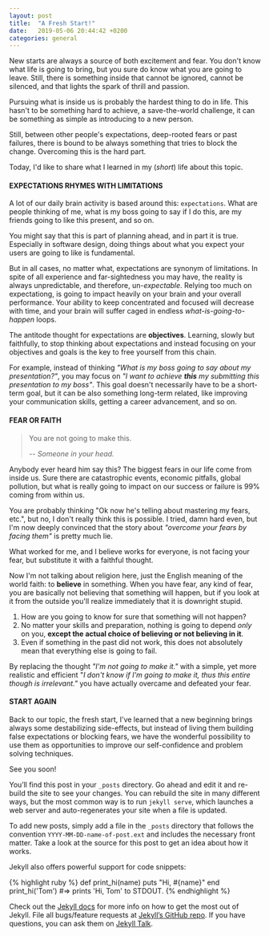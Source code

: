 ```yaml
---
layout: post
title:  "A Fresh Start!"
date:   2019-05-06 20:44:42 +0200
categories: general
---
```

New starts are always a source of both excitement and fear. You don't know what life is going to bring, but you sure do know what you are going to leave. Still, there is something inside that cannot be ignored, cannot be silenced, and that lights the spark of thrill and passion.

Pursuing what is inside us is probably the hardest thing to do in life. This hasn't to be something hard to achieve, a save-the-world challenge, it can be something as simple as introducing to a new person.

Still, between other people's expectations, deep-rooted fears or past failures, there is bound to be always something that tries to block the change. Overcoming this is the hard part.

Today, I'd like to share what I learned in my (_short_) life about this topic.

#### __EXPECTATIONS RHYMES WITH LIMITATIONS__

A lot of our daily brain activity is based around this: `expectations`. What are people thinking of me, what is my boss going to say if I do this, are my friends going to like this present, and so on.

You might say that this is part of planning ahead, and in part it is true. Especially in software design, doing things about what you expect your users are going to like is fundamental.

But in all cases, no matter what, expectations are synonym of limitations. In spite of all experience and far-sightedness you may have, the reality is always unpredictable, and therefore, un-*expectable*.
Relying too much on expectationg, is going to impact heavily on your brain and your overall performance. Your ability to keep concentrated and focused will decrease with time, and your brain will suffer caged in endless _what-is-going-to-happen_ loops.

The antitode thought for expectations are __objectives__.
Learning, slowly but faithfully, to stop thinking about expectations and instead focusing on your objectives and goals is the key to free yourself from this chain.

For example, instead of thinking _"What is my boss going to say about my presentation?"_, you may focus on _"I want to achieve __this__ my submitting this presentation to my boss"_. This goal doesn't necessarily have to be a short-term goal, but it can be also something long-term related, like improving your communication skills, getting a career advancement, and so on.

#### __FEAR OR FAITH__

> You are not going to make this.
>
> -- <cite>Someone in your head.</cite>

Anybody ever heard him say this?
The biggest fears in our life come from inside us. Sure there are catastrophic events, economic pitfalls, global pollution, but what is really going to impact on our success or failure is 99% coming from within us.

You are probably thinking "Ok now he's telling about mastering my fears, etc.", but no, I don't really think this is possible. I tried, damn hard even, but I'm now deeply convinced that the story about _"overcome your fears by facing them"_ is pretty much lie.

What worked for me, and I believe works for everyone, is not facing your fear, but substitute it with a faithful thought.

Now I'm not talking about religion here, just the English meaning of the world faith: to __believe__ in something.
When you have fear, any kind of fear, you are basically not believing that something will happen, but if you look at it from the outside you'll realize immediately that it is downright stupid.

1. How are you going to know for sure that something will not happen?
2. No matter your skills and preparation, nothing is going to depend _only_ on you, __except the actual choice of believing or not believing in it__.
3. Even if something in the past did not work, this does not absolutely mean that everything else is going to fail.

By replacing the thought _"I'm not going to make it."_ with a simple, yet more realistic and efficient "_I don't know if I'm going to make it, thus this entire though is irrelevant."_ you have actually overcame and defeated your fear.

#### __START AGAIN__

Back to our topic, the fresh start, I've learned that a new beginning brings always some destabilizing side-effects, but instead of living them building false expectations or blocking fears, we have the wonderful possibility to use them as opportunities to improve our self-confidence and problem solving techniques.

See you soon!









You’ll find this post in your `_posts` directory. Go ahead and edit it and re-build the site to see your changes. You can rebuild the site in many different ways, but the most common way is to run `jekyll serve`, which launches a web server and auto-regenerates your site when a file is updated.

To add new posts, simply add a file in the `_posts` directory that follows the convention `YYYY-MM-DD-name-of-post.ext` and includes the necessary front matter. Take a look at the source for this post to get an idea about how it works.

Jekyll also offers powerful support for code snippets:

{% highlight ruby %}
def print_hi(name)
  puts "Hi, #{name}"
end
print_hi('Tom')
#=> prints 'Hi, Tom' to STDOUT.
{% endhighlight %}

Check out the [Jekyll docs][jekyll-docs] for more info on how to get the most out of Jekyll. File all bugs/feature requests at [Jekyll’s GitHub repo][jekyll-gh]. If you have questions, you can ask them on [Jekyll Talk][jekyll-talk].

[jekyll-docs]: https://jekyllrb.com/docs/home
[jekyll-gh]:   https://github.com/jekyll/jekyll
[jekyll-talk]: https://talk.jekyllrb.com/
